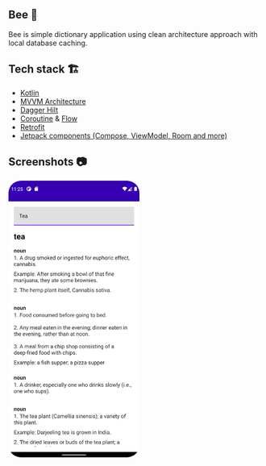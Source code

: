
## Bee 🐝
Bee is simple dictionary application using clean architecture approach with local database caching.

## Tech stack 🏗
* [Kotlin](https://kotlinlang.org/)
* [MVVM Architecture](https://developer.android.com/jetpack/guide)
* [Dagger Hilt](https://dagger.dev/hilt/)
* [Coroutine](https://developer.android.com/kotlin/coroutines) & [Flow](https://developer.android.com/kotlin/flow)
* [Retrofit](https://square.github.io/retrofit/)
* [Jetpack components (Compose, ViewModel, Room and more)](https://developer.android.com/jetpack/compose)

## Screenshots 📷
<img src="/arts/bee_art.png" width="260" color="#DBE1FC">

